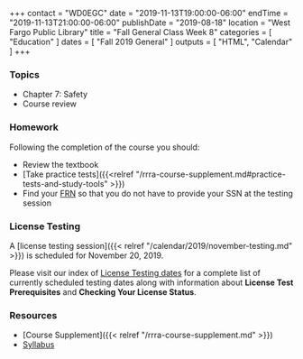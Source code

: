 +++
contact = "WD0EGC"
date = "2019-11-13T19:00:00-06:00"
endTime = "2019-11-13T21:00:00-06:00"
publishDate = "2019-08-18"
location = "West Fargo Public Library"
title = "Fall General Class Week 8"
categories = [ "Education" ]
dates = [ "Fall 2019 General" ]
outputs = [ "HTML", "Calendar" ]
+++
### Topics

* Chapter 7: Safety
* Course review

### Homework

Following the completion of the course you should:

* Review the textbook
* [Take practice tests]({{<relref "/rrra-course-supplement.md#practice-tests-and-study-tools" >}})
* Find your [FRN](http://wireless.fcc.gov/uls/index.htm?job=about_getting_started) so that you do not have to provide your SSN at the testing session

### License Testing

A [license testing session]({{< relref "/calendar/2019/november-testing.md" >}})
is scheduled for November 20, 2019.

Please visit our index of [License Testing dates](/dates/license-testing/)
for a complete list of currently scheduled testing dates along with
information about **License Test Prerequisites** and **Checking Your License
Status**.

### Resources

* [Course Supplement]({{< relref "/rrra-course-supplement.md" >}})
* [Syllabus](/s/fXT3KpheEuGOXBG)
